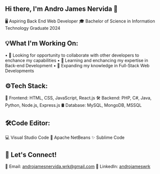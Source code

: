 ## Hi there, I'm Andro James Nervida 👋

🖥️ Aspiring Back End Web Developer
🎓 Bachelor of Science in Information Technology Graduate 2024

## 💡What I'm Working On:
• 🤝 Looking for opportunity to collaborate with other developers to enchance my capabilities
• 📝 Learning and enchancing my expertise in Back-end Development
• 🧠 Expanding my knowledge in Full-Stack Web Developments

## ⚙️Tech Stack:
🎨 Frontend: HTML, CSS, JavaScript, React.js
🛠 Backend: PHP, C#, Java, Python, Node.js, Express.js
🛢️ Database: MySQL, MongoDB, MSSQL

## 🛠️Code Editor:
💻 Visual Studio Code
🧊 Apache NetBeans
✨ Sublime Code

## 📩 Let's Connect!
📧 Email: androjamesnervida.wrk@gmail.com
🔗 LinkedIn: [androjameswrk](https://www.linkedin.com/in/andro-james-nervida-395736316/)

<!--
**androjameswrk/androjameswrk** is a ✨ _special_ ✨ repository because its `README.md` (this file) appears on your GitHub profile.

Here are some ideas to get you started:

- 🔭 I’m currently working on ...
- 🌱 I’m currently learning ...
- 👯 I’m looking to collaborate on ...
- 🤔 I’m looking for help with ...
- 💬 Ask me about ...
- 📫 How to reach me: ...
- 😄 Pronouns: ...
- ⚡ Fun fact: ...
-->
